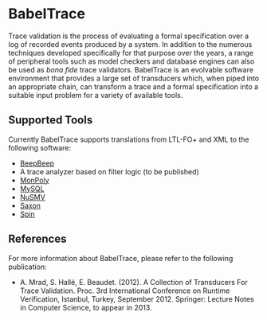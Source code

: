 BabelTrace
==========

Trace validation is the process of evaluating a formal specification over a log
of recorded events produced by a system. In addition to the numerous techniques
developed specifically for that purpose over the years, a range of peripheral
tools such as model checkers and database engines can also be used as *bona
fide* trace validators. BabelTrace is an evolvable software environment that
provides a large set of transducers which, when piped into an appropriate chain,
can transform a trace and a formal specification into a suitable input problem
for a variety of available tools.

## Supported Tools

Currently BabelTrace supports translations from LTL-FO+ and XML to the
following software:

- [BeepBeep](http://beepbeep.sourceforge.net/)
- A trace analyzer based on filter logic (to be published)
- [MonPoly](https://projects.developer.nokia.com/MonPoly/wiki)
- [MySQL](http://www.mysql.com/)
- [NuSMV](http://nusmv.fbk.eu/)
- [Saxon](http://saxonica.com/welcome/welcome.xml)
- [Spin](http://www.spinroot.com/)

## References

For more information about BabelTrace, please refer to the following
publication:

- A. Mrad, S. Hallé, E. Beaudet. (2012).  A Collection of Transducers For
  Trace Validation.  Proc. 3rd International Conference on Runtime
  Verification, Istanbul, Turkey, September 2012. Springer: Lecture Notes in
  Computer Science, to appear in 2013.
